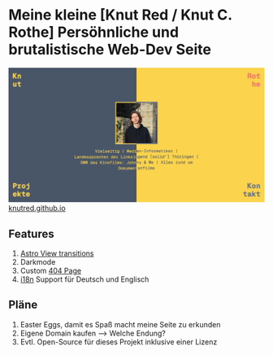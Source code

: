 # Meine kleine [Knut Red / Knut C. Rothe] Persöhnliche und brutalistische Web-Dev Seite

![og image](./public/og_knutred.png)
[knutred.github.io](https://knutred.github.io)

## Features

1. [Astro View transitions](https://docs.astro.build/en/guides/view-transitions/)
2. Darkmode
3. Custom  [404 Page](https://knutred.github.io/404)
4. [i18n](https://docs.astro.build/en/recipes/i18n/#translate-routes) Support für Deutsch und Englisch

## Pläne

1. Easter Eggs, damit es Spaß macht meine Seite zu erkunden
2. Eigene Domain kaufen --> Welche Endung?
3. Evtl. Open-Source für dieses Projekt inklusive einer Lizenz
